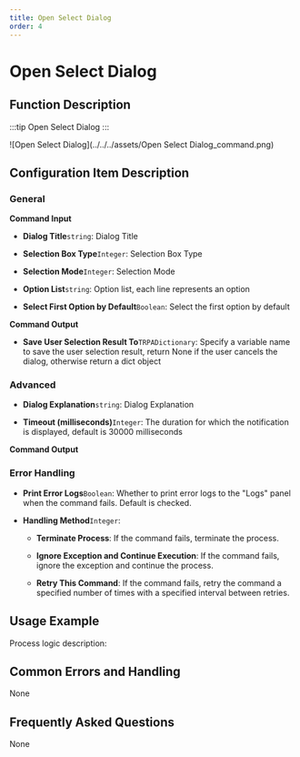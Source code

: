 ```yaml
---
title: Open Select Dialog
order: 4
---
```


# Open Select Dialog

## Function Description

:::tip 
Open Select Dialog
:::

![Open Select Dialog](../../../assets/Open Select Dialog_command.png)

## Configuration Item Description

### General

**Command Input**

- **Dialog Title**`string`: Dialog Title

- **Selection Box Type**`Integer`: Selection Box Type

- **Selection Mode**`Integer`: Selection Mode

- **Option List**`string`: Option list, each line represents an option

- **Select First Option by Default**`Boolean`: Select the first option by default


**Command Output**

- **Save User Selection Result To**`TRPADictionary`: Specify a variable name to save the user selection result, return None if the user cancels the dialog, otherwise return a dict object

### Advanced

- **Dialog Explanation**`string`: Dialog Explanation

- **Timeout (milliseconds)**`Integer`: The duration for which the notification is displayed, default is 30000 milliseconds


**Command Output**

### Error Handling

- **Print Error Logs**`Boolean`: Whether to print error logs to the "Logs" panel when the command fails. Default is checked. 

- **Handling Method**`Integer`:

    - **Terminate Process**: If the command fails, terminate the process.

    - **Ignore Exception and Continue Execution**: If the command fails, ignore the exception and continue the process.

    - **Retry This Command**: If the command fails, retry the command a specified number of times with a specified interval between retries.

## Usage Example

Process logic description:

## Common Errors and Handling

None

## Frequently Asked Questions

None


